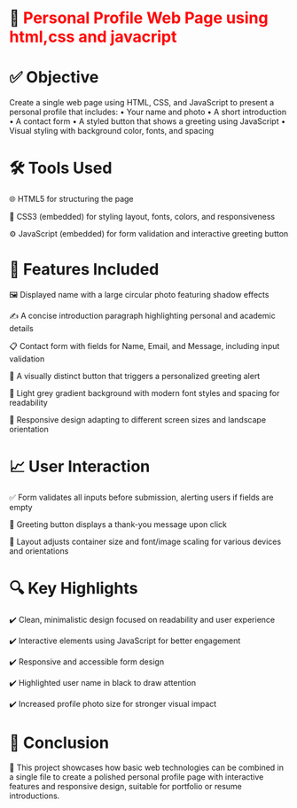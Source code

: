 # 💠  <span style="color:red;">Personal Profile Web Page using html,css and javacript</span>

# ✅ Objective
Create a single web page using HTML, CSS, and JavaScript to present a personal profile that includes:
• Your name and photo
• A short introduction
• A contact form
• A styled button that shows a greeting using JavaScript
• Visual styling with background color, fonts, and spacing

# 🛠 Tools Used
🌐 HTML5 for structuring the page

🎨 CSS3 (embedded) for styling layout, fonts, colors, and responsiveness

⚙️ JavaScript (embedded) for form validation and interactive greeting button

# 🧩 Features Included
🖼️ Displayed name with a large circular photo featuring shadow effects

✍️ A concise introduction paragraph highlighting personal and academic details

📋 Contact form with fields for Name, Email, and Message, including input validation

🔘 A visually distinct button that triggers a personalized greeting alert

🎨 Light grey gradient background with modern font styles and spacing for readability

📱 Responsive design adapting to different screen sizes and landscape orientation

# 📈 User Interaction
✅ Form validates all inputs before submission, alerting users if fields are empty

🙏 Greeting button displays a thank-you message upon click

📐 Layout adjusts container size and font/image scaling for various devices and orientations

# 🔍 Key Highlights
✔️ Clean, minimalistic design focused on readability and user experience

✔️ Interactive elements using JavaScript for better engagement

✔️ Responsive and accessible form design

✔️ Highlighted user name in black to draw attention

✔️ Increased profile photo size for stronger visual impact

# 🏁 Conclusion
🧠 This project showcases how basic web technologies can be combined in a single file to create a polished personal profile page with interactive features and responsive design, suitable for portfolio or resume introductions.
